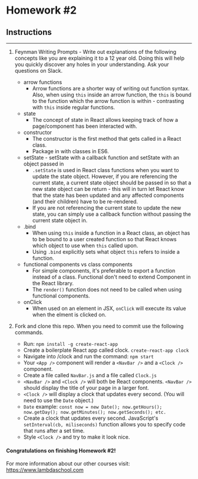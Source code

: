 # Homework #2

## Instructions
---
1. Feynman Writing Prompts - Write out explanations of the following concepts like you are explaining it to a 12 year old.  Doing this will help you quickly discover any holes in your understanding.  Ask your questions on Slack.
		
	* arrow functions
		* Arrow functions are a shorter way of writing out function syntax. Also, when using `this` inside an arrow function, the `this` is bound to the function which the arrow function is within - contrasting with `this` inside regular functions.
	* state
		* The concept of state in React allows keeping track of how a page/component has been interacted with.
	* constructor
		* The constructor is the first method that gets called in a React class.
		* Package in with classes in ES6.
	* setState - setState with a callback function and setState with an object passed in
		* `.setState` is used in React class functions when you want to update the state object. However, if you are referencing the current state, a current state object should be passed in so that a new state object can be return - this will in turn let React know that the state has been updated and any affected components (and their children) have to be re-rendered.
		* If you are not referencing the current state to update the new state, you can simply use a callback function without passing the current state object in.
	* .bind
		* When using `this` inside a function in a React class, an object has to be bound to a user created function so that React knows which object to use when `this` called upon.
		* Using `.bind` explicitly sets what object `this` refers to inside a function.
	* functional components vs class components
		* For simple components, it's preferable to export a function instead of a class. Functional don't need to extend Component in the React library.
		* The `render()` function does not need to be called when using functional components.
  	* onClick
  		* When used on an element in JSX, `onClick` will execute its value when the elment is clicked on.


2. Fork and clone this repo.  When you need to commit use the following commands.
		
	* Run: `npm install -g create-react-app`
	* Create a boilerplate React app called clock. `create-react-app clock`
	* Navigate into /clock and run the command: `npm start`
	* Your `<App />` component will render a `<NavBar />` and a `<Clock />` component.
	* Create a file called `NavBar.js` and a file called `Clock.js`
	* `<NavBar />` and `<Clock />` will both be React components.  `<NavBar />` should display the title of your page in a larger font.
	* `<Clock />` will display a clock that updates every second.  (You will need to use the `Date` object.)
  	* `Date` example: `const now = new Date(); now.getHours(); now.getDay(); now.getMinutes(); now.getSeconds(); etc.`
	* Create a clock that updates every second. JavaScript's `setInterval(cb, miliseconds)` function allows you to specify code that runs after a set time.
	* Style `<Clock />` and try to make it look nice.



#### Congratulations on finishing Homework #2!

For more information about our other courses visit: https://www.lambdaschool.com
